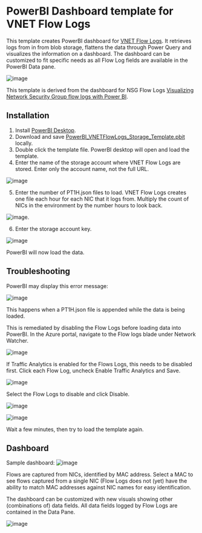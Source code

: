 # **PowerBI Dashboard template for VNET Flow Logs**

This template creates PowerBI dashboard for [VNET Flow Logs](https://learn.microsoft.com/en-us/azure/network-watcher/vnet-flow-logs-overview). It retrieves logs from in from blob storage, flattens the data through Power Query and visualizes the information on a dashboard. The dashboard can be customized to fit specific needs as all Flow Log fields are available in the PowerBI Data pane.

![image](images/sample-dashboard-1.png)

This template is derived from the dashboard for NSG Flow Logs [Visualizing Network Security Group flow logs with Power BI](https://learn.microsoft.com/en-us/azure/network-watcher/network-watcher-visualize-nsg-flow-logs-power-bi).

## Installation

1) Install [PowerBI Desktop](https://powerbi.microsoft.com/en-us/downloads/).
2) Download and save [PowerBI_VNETFlowLogs_Storage_Template.pbit](https://github.com/mddazure/vnet-flow-logs-powerbi/raw/main/PowerBI_VNETFlowLogs_Storage_Template.pbit) locally.
3) Double click the template file. PowerBI desktop will open and load the template.
4) Enter the name of the storage account where VNET Flow Logs are stored. 
Enter only the account name, not the full URL.

![image](images/select-storage.png)

5) Enter the number of PT1H.json files to load.
VNET Flow Logs creates one file each hour for each NIC that it logs from. Multiply the count of NICs in the environment by the number hours to look back.

![image](images/select-number-of-files.png).

6) Enter the storage account key.

![image](images/enter-storage-account-key.png)

PowerBI will now load the data.

## Troubleshooting

PowerBI may display this error message:

![image](images/powerbi-datasource-modified-error.png) 

This happens when a PT1H.json file is appended while the data is being loaded.

This is remediated by disabling the Flow Logs before loading data into PowerBI. In the Azure portal, navigate to the Flow logs blade under Network Watcher.

![image](/images/flow-logs.png)

If Traffic Analytics is enabled for the Flows Logs, this needs to be disabled first. Click each Flow Log, uncheck Enable Traffic Analytics and Save.

![image](images/disable-ta.png)

Select the Flow Logs to disable and click Disable.

![image](images/disable-flow-logs.png)

![image](images/flow-logs-disabled.png)

Wait a few minutes, then try to load the template again.

## Dashboard

Sample dashboard:
![image](images/sample-dashboard.png)

Flows are captured from NICs, identified by MAC address. Select a MAC to see flows captured from a single NIC (Flow Logs does not (yet) have the ability to match MAC addresses against NIC names for easy identification.

The dashboard can be customized with new visuals showing other (combinations of) data fields. All data fields logged by Flow Logs are contained in the Data Pane.

![image](images/data-pane.png)


